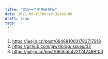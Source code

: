 ```yaml
---
title: "实现一个字符串模板"
date: 2021-05-11T00:48:32+08:00
draft: true
tags:
 - 
---
```

1. https://juejin.cn/post/6948810001783717918
2. https://github.com/jawil/blog/issues/32
3. https://juejin.cn/post/6950554221242499103

